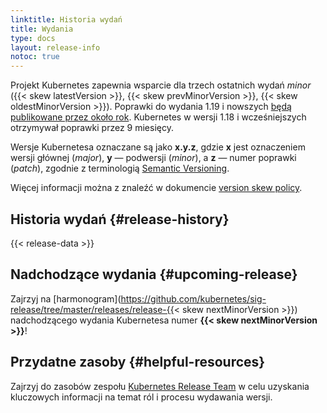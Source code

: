 ```yaml
---
linktitle: Historia wydań
title: Wydania
type: docs
layout: release-info
notoc: true
---
```


<!-- overview -->

Projekt Kubernetes zapewnia wsparcie dla trzech ostatnich wydań _minor_ 
({{< skew latestVersion >}}, {{< skew prevMinorVersion >}}, {{< skew oldestMinorVersion >}}).
Poprawki do wydania 1.19 i nowszych [będą publikowane przez około rok](/releases/patch-releases/#support-period).
Kubernetes w wersji 1.18 i wcześniejszych otrzymywał poprawki przez 9 miesięcy.


Wersje Kubernetesa oznaczane są jako **x.y.z**,
gdzie **x** jest oznaczeniem wersji głównej (_major_), **y** — podwersji (_minor_), a **z** — numer poprawki (_patch_),
zgodnie z terminologią [Semantic Versioning](https://semver.org/).

Więcej informacji można z znaleźć w dokumencie [version skew policy](/releases/version-skew-policy/).

<!-- body -->

## Historia wydań {#release-history}

{{< release-data >}}

## Nadchodzące wydania {#upcoming-release}

Zajrzyj na [harmonogram](https://github.com/kubernetes/sig-release/tree/master/releases/release-{{< skew nextMinorVersion >}})
nadchodzącego wydania Kubernetesa numer **{{< skew nextMinorVersion >}}**!

## Przydatne zasoby {#helpful-resources}

Zajrzyj do zasobów zespołu [Kubernetes Release Team](https://github.com/kubernetes/sig-release/tree/master/release-team)
w celu uzyskania kluczowych informacji na temat ról i procesu wydawania wersji.
